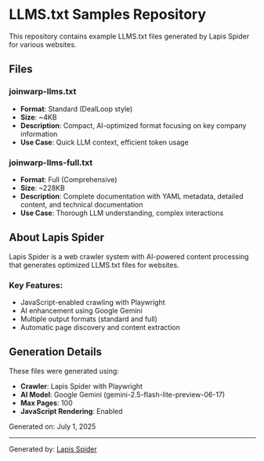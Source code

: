 # LLMS.txt Samples Repository

This repository contains example LLMS.txt files generated by Lapis Spider for various websites.

## Files

### joinwarp-llms.txt
- **Format**: Standard (DealLoop style)
- **Size**: ~4KB
- **Description**: Compact, AI-optimized format focusing on key company information
- **Use Case**: Quick LLM context, efficient token usage

### joinwarp-llms-full.txt
- **Format**: Full (Comprehensive)
- **Size**: ~228KB
- **Description**: Complete documentation with YAML metadata, detailed content, and technical documentation
- **Use Case**: Thorough LLM understanding, complex interactions

## About Lapis Spider

Lapis Spider is a web crawler system with AI-powered content processing that generates optimized LLMS.txt files for websites.

### Key Features:
- JavaScript-enabled crawling with Playwright
- AI enhancement using Google Gemini
- Multiple output formats (standard and full)
- Automatic page discovery and content extraction

## Generation Details

These files were generated using:
- **Crawler**: Lapis Spider with Playwright
- **AI Model**: Google Gemini (gemini-2.5-flash-lite-preview-06-17)
- **Max Pages**: 100
- **JavaScript Rendering**: Enabled

Generated on: July 1, 2025

---
Generated by: [Lapis Spider](https://trylapis.com)